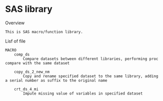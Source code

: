 # SAS library

Overview

    This is SAS macro/function library.
    
  
Lisf of file

    MACRO
        comp_ds
            Compare datasets between different libraries, performing proc compare with the same dataset
            
        copy_ds_2_new_nm
            Copy and rename specified dataset to the same library, adding a serial number as suffix to the original name

        crt_ds_4_mi
            Impute missing value of variables in specified dataset
